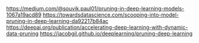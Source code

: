 https://medium.com/@souvik.paul01/pruning-in-deep-learning-models-1067a19acd89
https://towardsdatascience.com/scooping-into-model-pruning-in-deep-learning-da92217b84ac
https://deepai.org/publication/accelerating-deep-learning-with-dynamic-data-pruning
https://jacobgil.github.io/deeplearning/pruning-deep-learning